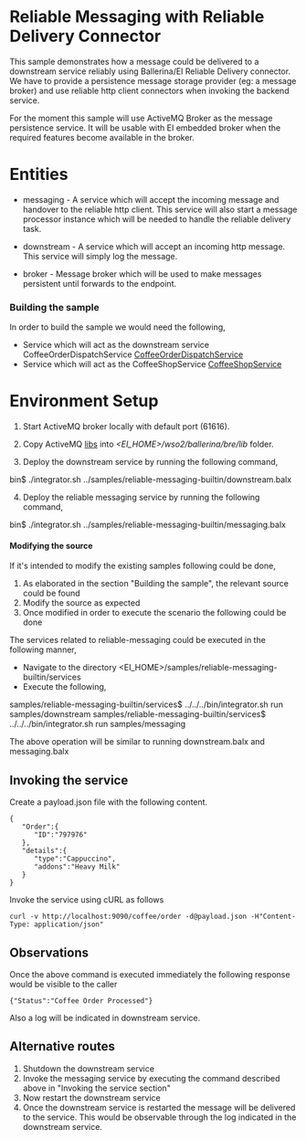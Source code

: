 # Reliable Messaging with Reliable Delivery Connector

This sample demonstrates how a message could be delivered to a downstream service reliably using Ballerina/EI Reliable Delivery connector. We have to provide a persistence message storage provider (eg: a message broker) and use reliable http client connectors when invoking the backend service.  

For the moment this sample will use ActiveMQ Broker as the message persistence service. It will be usable with EI embedded broker when the required features become available in the broker.


# Entities 

  * messaging - A service which will accept the incoming message and handover to the reliable http client. This service will also start a message processor instance which will be needed to handle the reliable delivery task.
  
  * downstream - A service which will accept an incoming http message. This service will simply log the message.
  
  * broker - Message broker which will be used to make messages persistent until forwards to the endpoint.
  
### Building the sample

In order to build the sample we would need the following,

- Service which will act as the downstream service CoffeeOrderDispatchService
[CoffeeOrderDispatchService](services/samples/downstream/CoffeeOrderDispatchService.bal)
- Service which will act as the CoffeeShopService
[CoffeeShopService](services/samples/messaging/CoffeeShopService.bal)

# Environment Setup

1. Start ActiveMQ broker locally with default port (61616).

2. Copy ActiveMQ [libs](http://activemq.apache.org/what-jars-do-i-need.html) into _<EI_HOME>/wso2/ballerina/bre/lib_ folder.

3. Deploy the downstream service by running the following command,

bin$ ./integrator.sh ../samples/reliable-messaging-builtin/downstream.balx

4. Deploy the reliable messaging service by running the following command,

bin$ ./integrator.sh ../samples/reliable-messaging-builtin/messaging.balx

#### Modifying the source

If it's intended to modify the existing samples following could be done,

1. As elaborated in the section "Building the sample", the relevant source could be found
2. Modify the source as expected 
3. Once modified in order to execute the scenario the following could be done

The services related to reliable-messaging could be executed in the following manner,

- Navigate to the directory <EI_HOME>/samples/reliable-messaging-builtin/services
- Execute the following,

samples/reliable-messaging-builtin/services$ ../../../bin/integrator.sh run samples/downstream
samples/reliable-messaging-builtin/services$ ../../../bin/integrator.sh run samples/messaging

The above operation will be similar to running downstream.balx and messaging.balx   

## Invoking the service

Create a payload.json file with the following content.
```
{
   "Order":{
      "ID":"797976"
   },
   "details":{
      "type":"Cappuccino",
      "addons":"Heavy Milk"
   }
}
```
Invoke the service using cURL as follows
```
curl -v http://localhost:9090/coffee/order -d@payload.json -H"Content-Type: application/json"

```

## Observations 

Once the above command is executed immediately the following response would be visible to the caller

```
{"Status":"Coffee Order Processed"}
```

Also a log will be indicated in downstream service. 

## Alternative routes 

1. Shutdown the downstream service 
2. Invoke the messaging service by executing the command described above in "Invoking the service section"
3. Now restart the downstream service 
4. Once the downstream service is restarted the message will be delivered to the service. This would be observable through the 
log indicated in the downstream service.
 